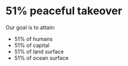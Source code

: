 


# 51% peaceful takeover

Our goal is to attain:
* 51% of humans
* 51% of capital
* 51% of land surface
* 51% of ocean surface

